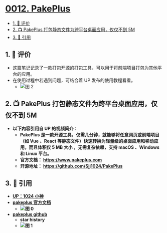# [0012. PakePlus](https://github.com/tnotesjs/TNotes.git-notes/tree/main/notes/0012.%20PakePlus)

<!-- region:toc -->

- [1. 🫧 评价](#1--评价)
- [2. 📺 PakePlus 打包静态文件为跨平台桌面应用，仅仅不到 5M](#2--pakeplus-打包静态文件为跨平台桌面应用仅仅不到-5m)
- [3. 🔗 引用](#3--引用)

<!-- endregion:toc -->

## 1. 🫧 评价

- 这篇笔记记录了一款打包开源的打包工具，可以用于将前端项目打包为其他平台的应用。
- 在使用过程中若遇到问题，可结合着 UP 发布的使用教程看看。
  - ![图 2](https://cdn.jsdelivr.net/gh/tnotesjs/imgs@main/2025-06-29-09-38-36.png)

## 2. 📺 PakePlus 打包静态文件为跨平台桌面应用，仅仅不到 5M

<B id="BV1fy7DzKEMC" />

- 以下内容引用自 UP 的视频简介：
  - PakePlus 是一款开源工具，仅需几分钟，就能够将任意网页或前端项目（如 Vue 、React 等静态文件）快速转换为轻量级的桌面应用和移动应用，而且体积仅 5 MB 大小 ，无需复杂依赖，支持 macOS 、Windows 和 Linux 平台。
  - 官方文档： https://www.pakeplus.com
  - 开源地址： https://github.com/Sjj1024/PakePlus

## 3. 🔗 引用

- [UP：1024 小神][1]
- [pakeplus 官方文档][2]
  - ![图 0](https://cdn.jsdelivr.net/gh/tnotesjs/imgs@main/2025-06-29-09-35-37.png)
- [pakeplus github][3]
  - star history
  - ![图 1](https://cdn.jsdelivr.net/gh/tnotesjs/imgs@main/2025-06-29-09-37-09.png)

[1]: https://space.bilibili.com/405719127
[2]: https://www.pakeplus.com/
[3]: https://github.com/Sjj1024/PakePlus
